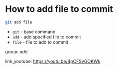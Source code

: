 # How to add file to commit

```bash
git add file
```

- `git` - base command
- `add` - add specified file to commit
- `file` - file to add to commit

group: add


link_youtube: https://youtu.be/4pCFSvGOKWk
